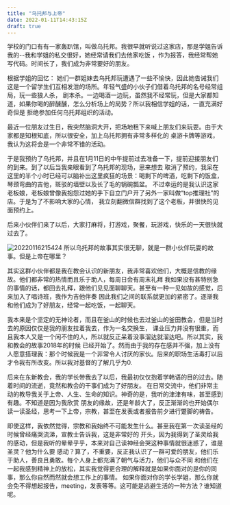 ```yaml
---
title: "乌托邦与上帝"
date: 2022-01-11T14:43:15Z
draft: true
---
```


学校的门口有有一家轰趴馆，叫做乌托邦。我很早就听说过这家店，那是学姐告诉我的--我和学姐的私交很好，她经常请我们去他家吃饭
，作为报答，我经常帮她写代码。时间长了，我们成为非常要好的朋友。

根据学姐的回忆：
她们一群姐妹去乌托邦玩遭遇了一些不愉快，因此她告诫我们这是一个留学生们互相发泄的场所。年轻气盛的小伙子们借着乌托邦的名号经常组局，玩一些狼人杀，
剧本杀。一边喝酒一边玩，虽然我不经常玩，但是大家都知道，如果你喝的醉醺醺，怎么分析场上的局势？所以我相信学姐的话，一直充满好奇但是
拒绝参加任何乌托邦组织的活动。

最近一位朋友过生日，我突然脑洞大开，把场地租下来喊上朋友们来玩耍。由于大家都是知根知底，所以很安全，加上乌托邦拥有非常多样化的
桌游卡牌等游戏，我认为这将会是一个非常不错的活动。

于是我预约了乌托邦，并且在1月11日的中午提前过去准备一下，提前迎接朋友们的到来。到了以后当我亲眼看到了乌托邦的现场，思来想去
取消了预约，我呆在这里的半个小时已经可以脑补出这里疯狂的场景：喝剩下的啤酒，吃剩下的饭盒，琴颈弯曲的吉他，斑驳的墙壁以及长了毛的锅碗瓢盆。
不过幸运的是我认识这家老板娘，老板娘曾像我抱怨过她的手下自立门户开了另外一家叫做“top推理社”的店。于是为了不影响大家的心情，
我立刻翻微信群找到了这个老板，并很快的见面预约上。

后来小伙伴们来了以后，大家打麻将，打游戏，聚餐，玩游戏，快乐的一天很快就过去了。

![20220116215424](https://raw.githubusercontent.com/Gzk738/vps_picgo/master/images/20220116215424.png)
所以乌托邦的故事其实很无聊，就是一群小伙伴玩耍的故事。但是上帝在哪里？

其实这群小伙伴都是我在教会认识的新朋友，我非常喜欢他们，大概是信教的缘故。他们都非常的热情而且乐于助人，每周日会有周末礼拜
我如果没有甚特别急的事情的话，都回去礼拜，跟他们见见面聊聊天。甚至有一种一见如故的感觉，后来加入了唱诗班，我作为吉他伴奏
因此我们之间的联系就更加的紧密了。逐渐我和他们成为了好朋友，经常一起吃饭，一起聊天。

我本来是个坚定的无神论者，而且在釜山的时候也去过釜山的釜田教会，但是当时去的原因仅仅是我的朋友拉着我去，作为一名交换生，
课业压力并没有很重，而且我本人又是一个闲不住的人，所以就反正呆着没事溜达就溜达吧。所以其实，我和教会的故事2018年的时候
已经开始了。然而由于我的存在感并不强，加上没有人愿意搭理我：那个时候我是一个非常令人讨厌的家伙。后来的职场生活毒打以后
才令我有所改变。所以我对基督的了解几乎为0.

后来在东新教会，我的学长带我去了以后，我最初仅仅抱着学韩语的目的过去。随着时间的流逝，竟然和教会的干事们成为了好朋友。
在日常交流中，他们非常主动的教导我关于上帝、人生、生命的知识。神奇的是，我听的津津有味，甚至感到有趣。不知道是因为我欣赏
朋友的缘故，还是年龄大了，反正渐渐的也开始偶尔读一读圣经，思考一下上帝，宗教，甚至在发表或者报告前夕进行蹩脚的祷告。

即使这样，我依然觉得，宗教和我始终不可能发生什么。甚至我在第一次读圣经的时候曾经痛哭流涕，宣教士告诉我，这是非常好的
开头，因为我得到了圣灵给我的感动，但是我听的晕晕乎乎，本来对自己读神经会哭这种事情就很迷惑了，谁是圣灵？他为什么要
感动？算了，不重要，反正我认识了一群可爱的朋友，他们乐于助人，善良且勇敢。每个人身上都充满了朝气与活力，他们与众不同
和他们在一起我感到精神上的放松，其实我觉得更合理的解释就是如果你面对的是你的同事，那么你自然而然就会想工作上的事情。
如果你面对你的学长学姐，那么你就会免不得想起报告，meeting，发表等等。这可能是逃避生活的一种方法？谁知道呢。

